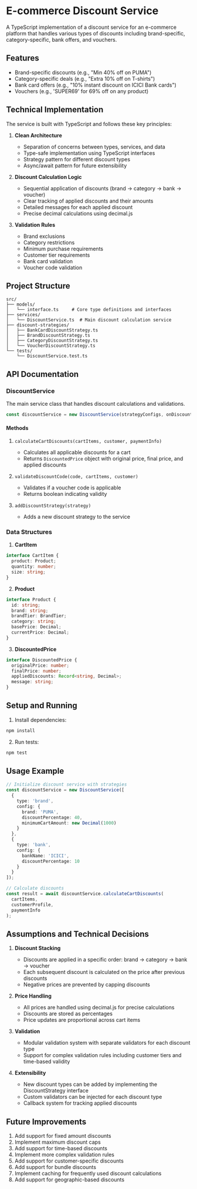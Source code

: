 # E-commerce Discount Service

A TypeScript implementation of a discount service for an e-commerce platform that handles various types of discounts including brand-specific, category-specific, bank offers, and vouchers.

## Features

- Brand-specific discounts (e.g., "Min 40% off on PUMA")
- Category-specific deals (e.g., "Extra 10% off on T-shirts")
- Bank card offers (e.g., "10% instant discount on ICICI Bank cards")
- Vouchers (e.g., 'SUPER69' for 69% off on any product)

## Technical Implementation

The service is built with TypeScript and follows these key principles:

1. **Clean Architecture**
   - Separation of concerns between types, services, and data
   - Type-safe implementation using TypeScript interfaces
   - Strategy pattern for different discount types
   - Async/await pattern for future extensibility

2. **Discount Calculation Logic**
   - Sequential application of discounts (brand → category → bank → voucher)
   - Clear tracking of applied discounts and their amounts
   - Detailed messages for each applied discount
   - Precise decimal calculations using decimal.js

3. **Validation Rules**
   - Brand exclusions
   - Category restrictions
   - Minimum purchase requirements
   - Customer tier requirements
   - Bank card validation
   - Voucher code validation

## Project Structure

```
src/
├── models/
│   └── interface.ts     # Core type definitions and interfaces
├── services/
│   └── DiscountService.ts  # Main discount calculation service
├── discount-strategies/
│   ├── BankCardDiscountStrategy.ts
│   ├── BrandDiscountStrategy.ts
│   ├── CategoryDiscountStrategy.ts
│   └── VoucherDiscountStrategy.ts
└── tests/
    └── DiscountService.test.ts
```

## API Documentation

### DiscountService

The main service class that handles discount calculations and validations.

```typescript
const discountService = new DiscountService(strategyConfigs, onDiscountApplied);
```

#### Methods

1. `calculateCartDiscounts(cartItems, customer, paymentInfo)`
   - Calculates all applicable discounts for a cart
   - Returns `DiscountedPrice` object with original price, final price, and applied discounts

2. `validateDiscountCode(code, cartItems, customer)`
   - Validates if a voucher code is applicable
   - Returns boolean indicating validity

3. `addDiscountStrategy(strategy)`
   - Adds a new discount strategy to the service

### Data Structures

1. **CartItem**
```typescript
interface CartItem {
  product: Product;
  quantity: number;
  size: string;
}
```

2. **Product**
```typescript
interface Product {
  id: string;
  brand: string;
  brandTier: BrandTier;
  category: string;
  basePrice: Decimal;
  currentPrice: Decimal;
}
```

3. **DiscountedPrice**
```typescript
interface DiscountedPrice {
  originalPrice: number;
  finalPrice: number;
  appliedDiscounts: Record<string, Decimal>;
  message: string;
}
```

## Setup and Running

1. Install dependencies:
```bash
npm install
```

2. Run tests:
```bash
npm test
```

## Usage Example

```typescript
// Initialize discount service with strategies
const discountService = new DiscountService([
  {
    type: 'brand',
    config: {
      brand: 'PUMA',
      discountPercentage: 40,
      minimumCartAmount: new Decimal(1000)
    }
  },
  {
    type: 'bank',
    config: {
      bankName: 'ICICI',
      discountPercentage: 10
    }
  }
]);

// Calculate discounts
const result = await discountService.calculateCartDiscounts(
  cartItems,
  customerProfile,
  paymentInfo
);
```

## Assumptions and Technical Decisions

1. **Discount Stacking**
   - Discounts are applied in a specific order: brand → category → bank → voucher
   - Each subsequent discount is calculated on the price after previous discounts
   - Negative prices are prevented by capping discounts

2. **Price Handling**
   - All prices are handled using decimal.js for precise calculations
   - Discounts are stored as percentages
   - Price updates are proportional across cart items

3. **Validation**
   - Modular validation system with separate validators for each discount type
   - Support for complex validation rules including customer tiers and time-based validity

4. **Extensibility**
   - New discount types can be added by implementing the DiscountStrategy interface
   - Custom validators can be injected for each discount type
   - Callback system for tracking applied discounts

## Future Improvements

1. Add support for fixed amount discounts
2. Implement maximum discount caps
3. Add support for time-based discounts
4. Implement more complex validation rules
5. Add support for customer-specific discounts
6. Add support for bundle discounts
7. Implement caching for frequently used discount calculations
8. Add support for geographic-based discounts